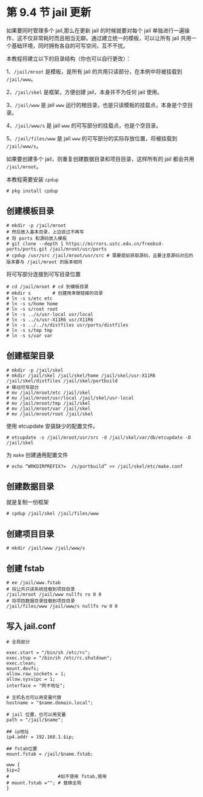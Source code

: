 # 第 9.4 节 jail 更新

如果要同时管理多个 jail,那么在更新 jail 的时候就要对每个 jail 单独进行一遍操作，这不仅非常耗时而且相当无聊。通过建立统一的模板，可以让所有 jail 共用一个基础环境，同时拥有各自的可写空间，互不干扰。

本教程将建立以下的目录结构（你也可以自行更改）：

1、`/jail/mroot` 是模板，是所有 jail 的共用只读部分，在本例中将被挂载到 `/jail/www`。

2、`/jail/skel` 是框架，方便创建 jail，本身并不为任何 jail 使用。

3、`/jail/www` 是 jail `www` 运行的根目录，也是只读模板的挂载点，本身是个空目录。

4、`/jail/www/s` 是 jail `www` 的可写部分的挂载点，也是个空目录。

5、`/jail/files/www` 是 jail `www` 的可写部分的实际存放位置，将被挂载到 `/jail/www/s`。

如果要创建多个 jail，则重复创建数据目录和项目目录，这样所有的 jail 都会共用 `/jail/mroot`。

本教程需要安装 `cpdup`

```shell-session
# pkg install cpdup
```

## 创建模板目录

```shell-session
# mkdir -p /jail/mroot
# 然后放入基本目录，上边说过不再写
# 将 ports 和源码放入模板
# git clone --depth 1 https://mirrors.ustc.edu.cn/freebsd-ports/ports.git /jail/mroot/usr/ports
# cpdup /usr/src /jail/mroot/usr/src # 需要提前获取源码，且要注意源码对应的版本要与 /jail/mroot 的版本相同
```

将可写部分连接到可写目录位置

```shell-session
# cd /jail/mroot # cd 到模板目录
# mkdir s        # 创建用来做链接的目录
# ln -s s/etc etc
# ln -s s/home home
# ln -s s/root root
# ln -s ../s/usr-local usr/local
# ln -s ../s/usr-X11R6 usr/X11R6
# ln -s ../../s/distfiles usr/ports/distfiles
# ln -s s/tmp tmp
# ln -s s/var var
```

## 创建框架目录

```shell-session
# mkdir -p /jail/skel
# mkdir /jail/skel /jail/skel/home /jail/skel/usr-X11R6 /jail/skel/distfiles /jail/skel/portbuild
# 移动可写部分
# mv /jail/mroot/etc /jail/skel
# mv /jail/mroot/usr/local /jail/skel/usr-local
# mv /jail/mroot/tmp /jail/skel
# mv /jail/mroot/var /jail/skel
# mv /jail/mroot/root /jail/skel
```

使用 etcupdate 安装缺少的配置文件。

```shell-session
# etcupdate -s /jail/mroot/usr/src -d /jail/skel/var/db/etcupdate -D /jail/skel
```

为 `make` 创建通用配置文件

```shell-session
# echo “WRKDIRPREFIX?=  /s/portbuild” >> /jail/skel/etc/make.conf
```

## 创建数据目录

就是复制一份框架

```shell-session
# cpdup /jail/skel /jail/files/www
```

## 创建项目目录

```shell-session
# mkdir /jail/www /jail/www/s
```

## 创建 fstab

```shell-session
# ee /jail/www.fstab
# 将公共只读系统挂载到项目目录
/jail/mroot /jail/www nullfs ro 0 0
# 将项目数据目录挂载到项目目录
/jail/files/www /jail/www/s nullfs rw 0 0
```

## 写入 jail.conf

```shell-session
# 全局部分

exec.start = "/bin/sh /etc/rc";
exec.stop = "/bin/sh /etc/rc.shutdown";
exec.clean;
mount.devfs;
allow.raw_sockets = 1;
allow.sysvipc = 1;
interface = "网卡地址";

# 主机名也可以用变量代替
hostname = "$name.domain.local";

# jail 位置，也可以用变量
path = "/jail/$name";

## ip地址
ip4.addr = 192.168.1.$ip;

## fstab位置
mount.fstab = /jail/$name.fstab;

www {
$ip=2
#                  #如不使用 fstab,使用
# mount.fstab =""; # 替换全局
}
```

